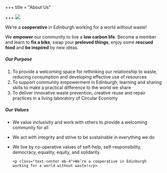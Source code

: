 +++
title = "About Us"

+++
![](https://res.cloudinary.com/shrub-co-op/image/upload/v1568674723/shrubcoop.org/media/vision_web_fyoad1.png)

We’re a **cooperative** in Edinburgh working for a world without waste!

We **empower** our community to live a **low carbon life**. Become a member and learn to **fix a bike**, swap your **preloved things**, enjoy some **rescued food** and **be inspired** by new ideas.

##### **Our Purpose**

1. To provide a welcoming space for rethinking our relationship to waste, reducing consumption and developing effective use of resources
2. To support community empowerment in Edinburgh, learning and sharing skills to make a practical difference to the world we share
3. To deliver innovative waste prevention, creative reuse and repair practices in a living laboratory of Circular Economy

##### **Our Values**

* We value inclusivity and work with others to provide a welcoming community for all
* We act with integrity and strive to be sustainable in everything we do
* We live by co-operative values of self-help, self-responsibility, democracy, equality, equity, and solidarity.

      <p class="text-center mb-4">We’re a cooperative in Edinburgh working for a world without waste!</p>